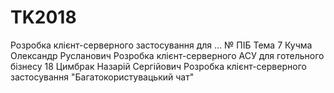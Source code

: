 # TK2018
Розробка клієнт-серверного застосування для ...
№	ПІБ	Тема
7   Кучма Олександр Русланович  Розробка клієнт-серверного АСУ для готельного бізнесу
18	Цимбрак Назарій Сергійович	Розробка клієнт-серверного застосування "Багатокористувацький чат"
